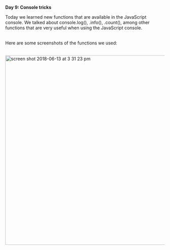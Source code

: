 <strong>Day 9: Console tricks</strong> <br>

Today we learned new functions that are available in the JavaScript console.
We talked about console.log(), .info(), .count(), among other functions that
are very useful when using the JavaScript console. <br><br>

Here are some screenshots of the functions we used:<br><br>

<img width="600" alt="screen shot 2018-06-13 at 3 31 23 pm" src="https://user-images.githubusercontent.com/33431535/41373653-e6de21b0-6f1e-11e8-8d56-30be4066b4f8.png">
